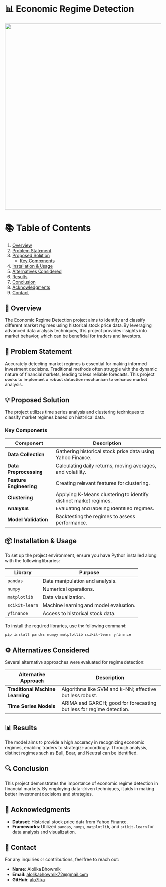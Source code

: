 # 📊 Economic Regime Detection

<p align="center">
    <img src="https://raw.githubusercontent.com/alo7lika/PyVerse/refs/heads/main/Machine_Learning/Economic%20Regime%20Detection/Generating....png" width="600" />
</p>

# 📚 Table of Contents

1. [Overview](#overview)
2. [Problem Statement](#problem-statement)
3. [Proposed Solution](#proposed-solution)
   - [Key Components](#key-components)
4. [Installation & Usage](#installation--usage)
5. [Alternatives Considered](#Alternatives-Considered)
11. [Results](#results)
12. [Conclusion](#conclusion)
13. [Acknowledgments](#acknowledgments)
14. [Contact](#contact)

## 📖 Overview
The Economic Regime Detection project aims to identify and classify different market regimes using historical stock price data. By leveraging advanced data analysis techniques, this project provides insights into market behavior, which can be beneficial for traders and investors.

## 🚀 Problem Statement
Accurately detecting market regimes is essential for making informed investment decisions. Traditional methods often struggle with the dynamic nature of financial markets, leading to less reliable forecasts. This project seeks to implement a robust detection mechanism to enhance market analysis.

## 💡 Proposed Solution
The project utilizes time series analysis and clustering techniques to classify market regimes based on historical data.

### Key Components

| Component                | Description                                                      |
|--------------------------|------------------------------------------------------------------|
| **Data Collection**      | Gathering historical stock price data using Yahoo Finance.      |
| **Data Preprocessing**   | Calculating daily returns, moving averages, and volatility.     |
| **Feature Engineering**   | Creating relevant features for clustering.                      |
| **Clustering**           | Applying K-Means clustering to identify distinct market regimes. |
| **Analysis**             | Evaluating and labeling identified regimes.                     |
| **Model Validation**     | Backtesting the regimes to assess performance.                  |

## 📦 Installation & Usage
To set up the project environment, ensure you have Python installed along with the following libraries:

| Library           | Purpose                                      |
|-------------------|----------------------------------------------|
| `pandas`          | Data manipulation and analysis.             |
| `numpy`           | Numerical operations.                        |
| `matplotlib`      | Data visualization.                          |
| `scikit-learn`    | Machine learning and model evaluation.      |
| `yfinance`        | Access to historical stock data.            |

To install the required libraries, use the following command:
```bash
pip install pandas numpy matplotlib scikit-learn yfinance
```
## ⚙️ Alternatives Considered
Several alternative approaches were evaluated for regime detection:

| Alternative Approach       | Description                                                     |
|----------------------------|-----------------------------------------------------------------|
| **Traditional Machine Learning** | Algorithms like SVM and k-NN; effective but less robust.     |
| **Time Series Models**     | ARIMA and GARCH; good for forecasting but less for regime detection. |

## 📊 Results
The model aims to provide a high accuracy in recognizing economic regimes, enabling traders to strategize accordingly. Through analysis, distinct regimes such as Bull, Bear, and Neutral can be identified.

## 🔍 Conclusion
This project demonstrates the importance of economic regime detection in financial markets. By employing data-driven techniques, it aids in making better investment decisions and strategies.

## 🤝 Acknowledgments
- **Dataset**: Historical stock price data from Yahoo Finance.
- **Frameworks**: Utilized `pandas`, `numpy`, `matplotlib`, and `scikit-learn` for data analysis and visualization.

## 📧 Contact
For any inquiries or contributions, feel free to reach out:

- **Name**: Alolika Bhowmik
- **Email**: [alolikabhowmik72@gmail.com](mailto:alolikabhowmik72@gmail.com)
- **GitHub**: [alo7lika](https://github.com/alo7lika)

